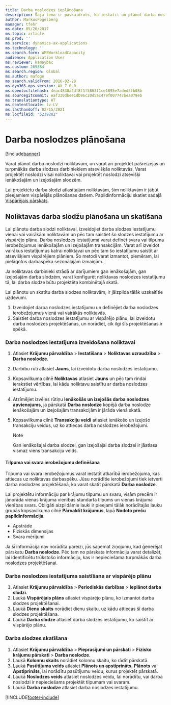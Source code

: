 ```yaml
---
title: Darba noslodzes ieplānošana
description: Šajā tēmā ir paskaidrots, kā iestatīt un plānot darba noslodzi darbiniekiem noliktavā vai visai noliktavai.
author: MarkusFogelberg
manager: tfehr
ms.date: 05/26/2017
ms.topic: article
ms.prod: ''
ms.service: dynamics-ax-applications
ms.technology: ''
ms.search.form: WMSWorkloadCapacity
audience: Application User
ms.reviewer: kamaybac
ms.custom: 269384
ms.search.region: Global
ms.author: mafoge
ms.search.validFrom: 2016-02-28
ms.dyn365.ops.version: AX 7.0.0
ms.openlocfilehash: 4eac4838a4df8f1f5863f1ce1895e7aded5fb08b
ms.sourcegitcommit: eaf330dbee1db96c20d5ac479f007747bea079eb
ms.translationtype: HT
ms.contentlocale: lv-LV
ms.lasthandoff: 02/15/2021
ms.locfileid: "5239282"
---
```

# <a name="schedule-workload-capacity"></a>Darba noslodzes plānošana

[!include[banner](../includes/banner.md)]

Varat plānot darba noslodzi noliktavām, un varat arī projektēt pašreizējās un turpmākās darba slodzes darbiniekiem atsevišķās noliktavās. Varat projektēt noslodzi visai noliktavai vai projektēt noslodzi atsevišķi ienākošajām un izejošajām slodzēm.

Lai projektētu darba slodzi atlasītajām noliktavām, šīm noliktavām ir jābūt pieejamiem vispārējās plānošanas datiem. Papildinformāciju skatiet sadaļā [Vispārējais pārskats](../master-planning/master-plans.md).

## <a name="schedule-and-view-workloads-for-a-warehouse"></a>Noliktavas darba slodžu plānošana un skatīšana

Lai plānotu darba slodzi noliktavai, izveidojiet darba slodzes iestatījumu vienai vai vairākām noliktavām un pēc tam saistiet šo slodzes iestatījumu ar vispārējo plānu. Darba noslodzes iestatījumā varat definēt svara vai tilpuma ierobežojumus ienākošajām un izejošajām transakcijām. Varat arī izveidot vairākus iestatījumus katrai noliktavai un pēc tam šo iestatījumu saistīt ar atsevišķiem vispārējiem plāniem. Šo metodi varat izmantot, piemēram, lai pielāgotos darbaspēka sezonālajām izmaiņām.

Ja noliktavas darbinieki strādā ar darījumiem gan ienākošajām, gan izejošajām darba slodzēm, varat konfigurēt noliktavas noslodzes iestatījumu tā, lai darba slodze būtu projektēta kombinētajā skatā.

Lai plānotu un skatītu darba slodzes noliktavām, ir jāizpilda tālāk uzskaitītie uzdevumi.

1. Izveidojiet darba noslodzes iestatījumu un definējiet darba noslodzes ierobežojumus vienā vai vairākās noliktavās.
2. Saistiet darba noslodzes iestatījumu ar vispārējo plānu, lai izveidotu darba noslodzes projektēšanas, un norādiet, cik ilgi šīs projektēšanas ir spēkā.

### <a name="create-a-workload-capacity-setup-for-a-warehouse"></a>Darba noslodzes iestatījuma izveidošana noliktavai

1. Atlasiet **Krājumu pārvaldība** \> **Iestatīšana** \> **Noliktavas uzraudzība** \> **Darba noslodze**.
2. Darbību rūtī atlasiet **Jauns**, lai izveidotu darba noslodzes iestatījumu.
3. Kopsavilkuma cilnē **Noliktavas** atlasiet **Jauns** un pēc tam rindai ierakstiet vērtības, lai kādu noliktavu saistītu ar darba noslodzes iestatījumu.
4. Atzīmējiet izvēles rūtiņu **Ienākošās un izejošās darba noslodzes apvienojums**, ja pārskatā **Darba noslodze** kopējā darba noslodze ienākošajām un izejošajām transakcijām ir jārāda vienā skatā.
5. Kopsavilkuma cilnē **Transakciju veidi** atlasiet ienākošo un izejošo transakciju veidus, uz ko attiecas darba noslodzes ierobežojumi.

    > [!NOTE]
    > Gan ienākošajai darba slodzei, gan izejošajai darba slodzei ir jāatlasa vismaz viens transakciju veids.

#### <a name="define-limits-for-volume-or-weight"></a>Tilpuma vai svara ierobežojumu definēšana

Tilpuma vai svara ierobežojumus varat iestatīt atkarībā ierobežojuma, kas attiecas uz noliktavas darbaspēku. Jūsu norādītie ierobežojumi tiek ietverti darba noslodzes projektēšanā, ko varat skatīt pārskatā **Darba noslodze**.

Lai projektētu informāciju par krājumu tilpumu un svaru, visām precēm ir jānorāda vienas krājuma vienības standarta tilpums un vienas krājuma vienības svars. Obligāti aizpildāmie lauki ir pieejami tālāk norādītajās lauku grupās kopsavilkuma cilnē **Pārvaldīt krājumus**, lapā **Nodoto preču papildinformācija**.

- Apstrāde
- Fiziskās dimensijas
- Svara mērījumi

Ja šī informācija nav norādīta pareizi, jūs saņemat ziņojumu, kad ģenerējat pārskatu **Darba noslodze**. Pēc tam no pārskata informāciju varat detalizēt, lai identificētu trūkstošo informāciju, kas ir nepieciešama turpmākās darba noslodzes projektēšanai.

### <a name="associate-a-workload-capacity-setup-with-a-master-plan"></a>Darba noslodzes iestatījuma saistīšana ar vispārējo plānu

1. Atlasiet **Krājumu pārvaldība** \> **Periodiskās darbības** \> **Ieplānot darba slodzi**.
2. Laukā **Vispārējais plāns** atlasiet vispārējo plānu, ko izmantot darba slodzes projektēšanai.
3. Laukā **Dienu skaits** norādiet dienu skaitu, uz kādu attiecas šī darba slodzes projektēšana.
4. Laukā **Darba slodze** atlasiet darba slodzes iestatījumu, ko saistīt ar vispārējo plānu.

### <a name="view-workload-capacity"></a>Darba slodzes skatīšana

1. Atlasiet **Krājumu pārvaldība** \> **Pieprasījumi un pārskati** \> **Fizisko krājumu pārskati** \> **Darba noslodze**.
2. Laukā **Kolonnu skaits** norādiet kolonnu skaitu, ko rādīt pārskatā.
3. Laukā **Pasūtījuma veids** atlasiet **Plānots un apstiprināts**, **Plānots** vai **Apstiprināts**, lai norādītu pasūtījumu veidu, kurus projektēt pārskatā.
4. Laukā **Noslodzes veids** atlasiet noslodzes veidu, lai norādītu, vai darba noslodzi ir nepieciešams projektēt tilpumam vai svaram.
5. Laukā **Darba noslodze** atlasiet darba noslodzes iestatījumu.


[!INCLUDE[footer-include](../../includes/footer-banner.md)]
